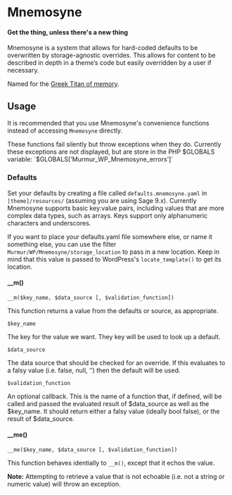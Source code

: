 # Mnemosyne
#### Get the thing, unless there's a new thing

Mnemosyne is a system that allows for hard-coded defaults to be overwritten by storage-agnostic overrides. This allows for content to be described in depth in a theme’s code but easily overridden by a user if necessary.
 
Named for the [Greek Titan of memory](https://simple.wikipedia.org/wiki/Mnemosyne).

## Usage

It is recommended that you use Mnemosyne's convenience functions instead of accessing `Mnemosyne` directly.

These functions fail silently but throw exceptions when they do. Currently these exceptions are not displayed, but are store in the PHP $GLOBALS variable: `$GLOBALS['Murmur_WP_Mnemosyne_errors']`

### Defaults

Set your defaults by creating a file called `defaults.mnemosyne.yaml` in `[theme]/resources/` (assuming you are using Sage 9.x). Currently Mnemosyne supports basic key:value pairs, including values that are more complex data types, such as arrays. Keys support only alphanumeric characters and underscores.

If you want to place your defaults.yaml file somewhere else, or name it something else, you can use the filter `Murmur/WP/Mnemosyne/storage_location` to pass in a new location. Keep in mind that this value is passed to WordPress's `locate_template()` to get its location.

#### __m()

`__m($key_name, $data_source [, $validation_function])`

This function returns a value from the defaults or source, as appropriate.

`$key_name`

The key for the value we want. They key will be used to look up a default.
 
`$data_source`

The data source that should be checked for an override. If this evaluates to a falsy value (i.e. false, null, ‘’) then the default will be used. 
 
`$validation_function`

An optional callback. This is the name of a function that, if defined, will be called and passed the evaluated result of $data_source as well as the $key_name. It should return either a falsy value (ideally bool false), or the result of $data_source.

#### __me()

`__me($key_name, $data_source [, $validation_function])`

This function behaves identially to `__m()`, except that it echos the value.

**Note:** Attempting to retrieve a value that is not echoable (i.e. not a string or numeric value) will throw an exception.